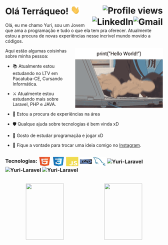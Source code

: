 <h1 style="display: inline_block">Olá Terráqueo! <img src="https://raw.githubusercontent.com/ABSphreak/ABSphreak/master/gifs/Hi.gif" width="30px">
  
  <img src="https://komarev.com/ghpvc/?username=YuriBreno&label=Profile%20views&color=0e75b6&style=flat-square&color=blue" align="right" title="Visualizacões de perfil" alt="Profile views" />

  <a href="mailto:yuribreno288@gmail.com">
      <img src="https://img.shields.io/badge/-Gmail-c14438?style=flat-square&logo=Gmail&logoColor=white" align="right" title="Envie-me um email" alt="Gmail">
  </a>

  <a href="https://www.linkedin.com/in/yuri-breno-698981241/">
      <img src="https://img.shields.io/badge/-LinkedIn-blue?style=flat-square&logo=Linkedin&logoColor=white" align="right" title="Rede social" alt="LinkedIn">
  </a>
</h1>

Olá, eu me chamo Yuri, sou um Jovem que ama a programação e tudo o que ela tem pra oferecer.
Atualmente estou a procura de novas experiências nesse incrivel mundo movido a códigos.

<img align="right" width="280px" src="/gifs/coding-anime.gif"/>


Aqui estão algumas coisinhas sobre minha pessoa:
* 📚 Atualmente estou estudando no LTV em Pacatuba-CE, Cursando Informática.
* ⚔ Atualmente estou estudando mais sobre Laravel, PHP e JAVA.
* 🏹 Estou a procura de experiências na área 
* 🛡 Qualque ajuda sobre tecnologias é bem vinda xD 
* 💬 Gosto de estudar programaçãa e jogar xD
* 💾 Fique a vontade para trocar uma ideia comigo no [Instagram](https://www.instagram.com/theyur1/).
  
  ##
  
<div style="display: inline_block">
  <h3>Tecnologias:  
  <img align="center" alt="Yuri-HTML" height="30" width="40" src="https://raw.githubusercontent.com/devicons/devicon/master/icons/html5/html5-original.svg">
  <img align="center" alt="Yuri-CSS" height="30" width="40" src="https://raw.githubusercontent.com/devicons/devicon/master/icons/css3/css3-original.svg">
  <img align="center" alt="Yuri-Js" height="30" width="40" src="https://raw.githubusercontent.com/devicons/devicon/master/icons/javascript/javascript-plain.svg">
  <img align="center" alt="Yuri-PHP" height="30" width="40" src="https://raw.githubusercontent.com/devicons/devicon/master/icons/php/php-original.svg">
  <img align="center" alt="Yuri-MySQL" height="30" width="40" src="https://raw.githubusercontent.com/devicons/devicon/master/icons/mysql/mysql-original.svg">
  <img align="center" alt="Yuri-Laravel" height="30" width="40" src="https://cdn.jsdelivr.net/gh/devicons/devicon/icons/laravel/laravel-plain-wordmark.svg" />
  <img align="center" alt="Yuri-Laravel" height="30" width="40" src="https://cdn.jsdelivr.net/gh/devicons/devicon/icons/java/java-original.svg" />
  <img align="center" alt="Yuri-Laravel" height="30" width="40" src="https://cdn.jsdelivr.net/gh/devicons/devicon/icons/bootstrap/bootstrap-original.svg" />

  </h3>
</div>
<br>


  

<div align="center" height="180em">
  <img height="180em" width="49%" src="https://github-readme-stats.vercel.app/api?username=YuriBreno&show_icons=true&theme=dracula&include_all_commits=true&count_private=true"/>
  <img height="180em" width="49%" src="https://github-readme-stats.vercel.app/api/top-langs/?username=YuriBreno&layout=compact&langs_count=7&theme=dracula"/>
</div>
